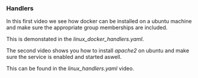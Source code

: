  ### Handlers

 In this first video we see how docker can be installed on a ubuntu machine and make sure the appropriate group memberships are included.

 This is demonstated in the *linux_docker_handlers.yaml*.

 The second video shows you how to install *apache2* on ubuntu and make sure the service is enabled and started aswell.

 This can be found in the *linux_handlers.yaml* video.